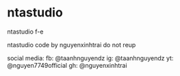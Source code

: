 # ntastudio
ntastudio f-e

ntastudio code by nguyenxinhtrai
do not reup

social media:
fb: @taanhnguyendz
ig: @taanhnguyendz
yt: @nguyen7749official
gh: @nguyenxinhtrai
